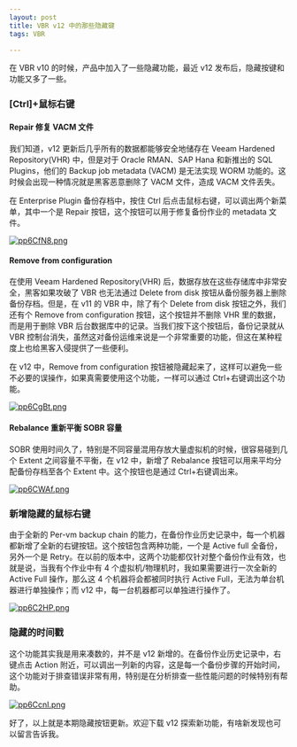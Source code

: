 ```yaml
---
layout: post
title: VBR v12 中的那些隐藏键
tags: VBR

---
```


在 VBR v10 的时候，产品中加入了一些隐藏功能，最近 v12 发布后，隐藏按键和功能又多了一些。

### [Ctrl]+鼠标右键

#### Repair 修复 VACM 文件

我们知道，v12 更新后几乎所有的数据都能够安全地储存在 Veeam Hardened Repository(VHR) 中，但是对于 Oracle RMAN、SAP Hana 和新推出的 SQL Plugins，他们的 Backup job metadata (VACM) 是无法实现 WORM 功能的。这时候会出现一种情况就是黑客恶意删除了 VACM 文件，造成 VACM 文件丢失。

在 Enterprise Plugin 备份存档中，按住 Ctrl 后点击鼠标右键，可以调出两个新菜单，其中一个是 Repair 按钮，这个按钮可以用于修复备份作业的 metadata 文件。

[![pp6CfN8.png](https://s1.ax1x.com/2023/03/28/pp6CfN8.png)](https://imgse.com/i/pp6CfN8)

#### Remove from configuration

在使用 Veeam Hardened Repository(VHR) 后，数据存放在这些存储库中非常安全，黑客如果攻破了 VBR 也无法通过 Delete from disk 按钮从备份服务器上删除备份存档。但是，在 v11 的 VBR 中，除了有个 Delete from disk 按钮之外，我们还有个 Remove from configuration 按钮，这个按钮并不删除 VHR 里的数据，而是用于删除 VBR 后台数据库中的记录。当我们按下这个按钮后，备份记录就从 VBR 控制台消失，虽然这对备份运维来说是一个非常重要的功能，但这在某种程度上也给黑客入侵提供了一些便利。

在 v12 中，Remove from configuration 按钮被隐藏起来了，这样可以避免一些不必要的误操作，如果真需要使用这个功能，一样可以通过 Ctrl+右键调出这个功能。

[![pp6CgBt.png](https://s1.ax1x.com/2023/03/28/pp6CgBt.png)](https://imgse.com/i/pp6CgBt)

#### Rebalance 重新平衡 SOBR 容量

SOBR 使用时间久了，特别是不同容量混用存放大量虚拟机的时候，很容易碰到几个 Extent 之间容量不平衡，在 v12 中，新增了 Rebalance 按钮可以用来平均分配备份存档至各个 Extent 中。这个按钮也是通过 Ctrl+右键调出来。

[![pp6CWAf.png](https://s1.ax1x.com/2023/03/28/pp6CWAf.png)](https://imgse.com/i/pp6CWAf)

### 新增隐藏的鼠标右键

由于全新的 Per-vm backup chain 的能力，在备份作业历史记录中，每一个机器都新增了全新的右键按钮。这个按钮包含两种功能，一个是 Active full 全备份，另外一个是 Retry。在以前的版本中，这两个功能都仅针对整个备份作业有效，也就是说，当我有个作业中有 4 个虚拟机/物理机时，我如果需要进行一次全新的 Active Full 操作，那么这 4 个机器将会都被同时执行 Active Full，无法为单台机器进行单独操作；而 v12 中，每一台机器都可以单独进行操作了。

[![pp6C2HP.png](https://s1.ax1x.com/2023/03/28/pp6C2HP.png)](https://imgse.com/i/pp6C2HP)

### 隐藏的时间戳

这个功能其实我是用来凑数的，并不是 v12 新增的。在备份作业历史记录中，右键点击 Action 附近，可以调出一列新的内容，这是每一个备份步骤的开始时间，这个功能对于排查错误非常有用，特别是在分析排查一些性能问题的时候特别有帮助。

[![pp6CcnI.png](https://s1.ax1x.com/2023/03/28/pp6CcnI.png)](https://imgse.com/i/pp6CcnI)

好了，以上就是本期隐藏按钮更新。欢迎下载 v12 探索新功能，有啥新发现也可以留言告诉我。

